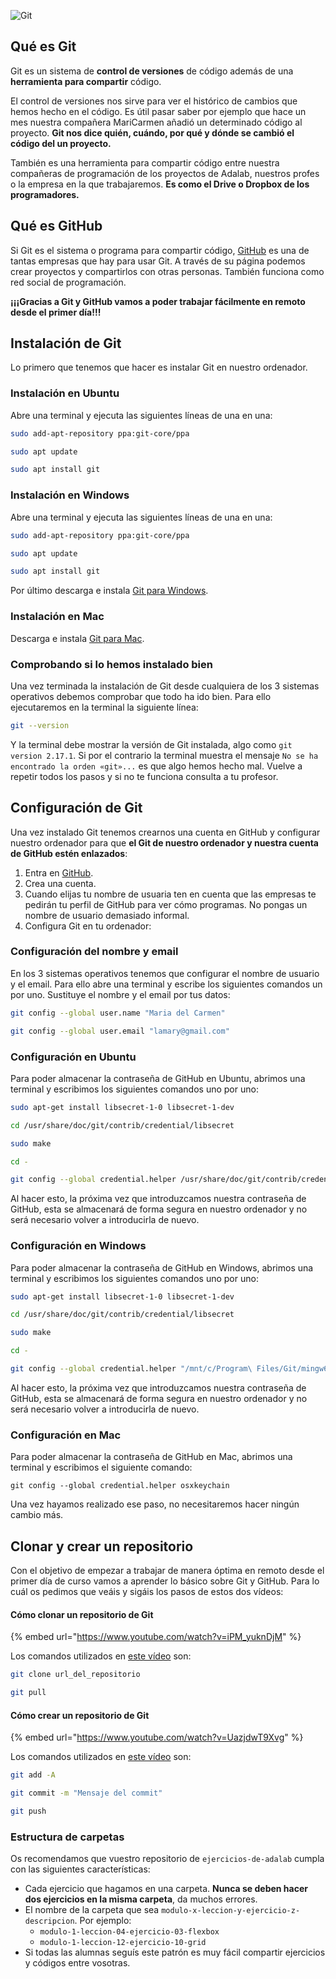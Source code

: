 ![Git](assets/images/git-logo.jpg)

## Qué es Git

Git es un sistema de **control de versiones** de código además de una **herramienta para compartir** código.

El control de versiones nos sirve para ver el histórico de cambios que hemos hecho en el código. Es útil pasar saber por ejemplo que hace un mes nuestra compañera MariCarmen añadió un determinado código al proyecto. **Git nos dice quién, cuándo, por qué y dónde se cambió el código del un proyecto.**

También es una herramienta para compartir código entre nuestra compañeras de programación de los proyectos de Adalab, nuestros profes o la empresa en la que trabajaremos. **Es como el Drive o Dropbox de los programadores.**

## Qué es GitHub

Si Git es el sistema o programa para compartir código, [GitHub](https://github.com) es una de tantas empresas que hay para usar Git. A través de su página podemos crear proyectos y compartirlos con otras personas. También funciona como red social de programación.

**¡¡¡Gracias a Git y GitHub vamos a poder trabajar fácilmente en remoto desde el primer día!!!**

## Instalación de Git

Lo primero que tenemos que hacer es instalar Git en nuestro ordenador.

### Instalación en Ubuntu

Abre una terminal y ejecuta las siguientes líneas de una en una:

```bash
sudo add-apt-repository ppa:git-core/ppa
```

```bash
sudo apt update
```

```bash
sudo apt install git
```

### Instalación en Windows

Abre una terminal y ejecuta las siguientes líneas de una en una:

```bash
sudo add-apt-repository ppa:git-core/ppa
```

```bash
sudo apt update
```

```bash
sudo apt install git
```

Por último descarga e instala [Git para Windows](https://git-scm.com/download/win).

### Instalación en Mac

Descarga e instala [Git para Mac](https://git-scm.com/download/mac).

### Comprobando si lo hemos instalado bien

Una vez terminada la instalación de Git desde cualquiera de los 3 sistemas operativos debemos comprobar que todo ha ido bien. Para ello ejecutaremos en la terminal la siguiente línea:

```bash
git --version
```

Y la terminal debe mostrar la versión de Git instalada, algo como `git version 2.17.1`. Si por el contrario la terminal muestra el mensaje `No se ha encontrado la orden «git»...` es que algo hemos hecho mal. Vuelve a repetir todos los pasos y si no te funciona consulta a tu profesor.

## Configuración de Git

Una vez instalado Git tenemos crearnos una cuenta en GitHub y configurar nuestro ordenador para que **el Git de nuestro ordenador y nuestra cuenta de GitHub estén enlazados**:

1. Entra en [GitHub](https://github.com).
1. Crea una cuenta.
1. Cuando elijas tu nombre de usuaria ten en cuenta que las empresas te pedirán tu perfil de GitHub para ver cómo programas. No pongas un nombre de usuario demasiado informal.
1. Configura Git en tu ordenador:

### Configuración del nombre y email

En los 3 sistemas operativos tenemos que configurar el nombre de usuario y el email. Para ello abre una terminal y escribe los siguientes comandos un por uno. Sustituye el nombre y el email por tus datos:

```bash
git config --global user.name "Maria del Carmen"
```

```bash
git config --global user.email "lamary@gmail.com"
```

### Configuración en Ubuntu

Para poder almacenar la contraseña de GitHub en Ubuntu, abrimos una terminal y escribimos los siguientes comandos uno por uno:

```bash
sudo apt-get install libsecret-1-0 libsecret-1-dev
```

```bash
cd /usr/share/doc/git/contrib/credential/libsecret
```

```bash
sudo make
```

```bash
cd -
```

```bash
git config --global credential.helper /usr/share/doc/git/contrib/credential/libsecret/git-credential-libsecret
```

Al hacer esto, la próxima vez que introduzcamos nuestra contraseña de GitHub, esta se almacenará de forma segura en nuestro ordenador y no será necesario volver a introducirla de nuevo.

### Configuración en Windows

Para poder almacenar la contraseña de GitHub en Windows, abrimos una terminal y escribimos los siguientes comandos uno por uno:

```bash
sudo apt-get install libsecret-1-0 libsecret-1-dev
```

```bash
cd /usr/share/doc/git/contrib/credential/libsecret
```

```bash
sudo make
```

```bash
cd -
```

```bash
git config --global credential.helper "/mnt/c/Program\ Files/Git/mingw64/libexec/git-core/git-credential-manager.exe"
```

Al hacer esto, la próxima vez que introduzcamos nuestra contraseña de GitHub, esta se almacenará de forma segura en nuestro ordenador y no será necesario volver a introducirla de nuevo.

### Configuración en Mac

Para poder almacenar la contraseña de GitHub en Mac, abrimos una terminal y escribimos el siguiente comando:

```shell
git config --global credential.helper osxkeychain
```

Una vez hayamos realizado ese paso, no necesitaremos hacer ningún cambio más.

## Clonar y crear un repositorio

Con el objetivo de empezar a trabajar de manera óptima en remoto desde el primer día de curso vamos a aprender lo básico sobre Git y GitHub. Para lo cuál os pedimos que veáis y sigáis los pasos de estos dos vídeos:

#### Cómo clonar un repositorio de Git

{% embed url="https://www.youtube.com/watch?v=iPM_yuknDjM" %}

Los comandos utilizados en [este vídeo](https://www.youtube.com/watch?v=iPM_yuknDjM) son:

```bash
git clone url_del_repositorio
```
```bash
git pull
```

#### Cómo crear un repositorio de Git

{% embed url="https://www.youtube.com/watch?v=UazjdwT9Xvg" %}

Los comandos utilizados en [este vídeo](https://www.youtube.com/watch?v=UazjdwT9Xvg) son:

```bash
git add -A
```
```bash
git commit -m "Mensaje del commit"
```
```bash
git push
```

### Estructura de carpetas

Os recomendamos que vuestro repositorio de `ejercicios-de-adalab` cumpla con las siguientes características:

- Cada ejercicio que hagamos en una carpeta. **Nunca se deben hacer dos ejercicios en la misma carpeta**, da muchos errores.
- El nombre de la carpeta que sea `modulo-x-leccion-y-ejercicio-z-descripcion`. Por ejemplo:
  - `modulo-1-leccion-04-ejercicio-03-flexbox`
  - `modulo-1-leccion-12-ejercicio-10-grid`
- Si todas las alumnas seguís este patrón es muy fácil compartir ejercicios y códigos entre vosotras.
